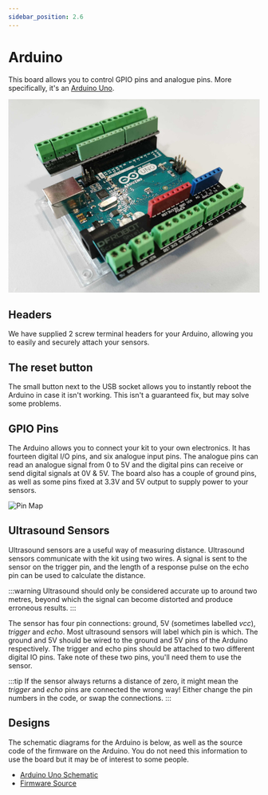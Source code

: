 ```yaml
---
sidebar_position: 2.6
---
```


# Arduino

This board allows you to control GPIO pins and analogue pins. More specifically, it's an [Arduino Uno](https://store.arduino.cc/arduino-uno-rev3).

![Arduino Uno](../assets/img/kit/arduino_headers.png)

## Headers

We have supplied 2 screw terminal headers for your Arduino, allowing you to easily and securely attach your sensors.

## The reset button

The small button next to the USB socket allows you to instantly reboot the Arduino in case it
isn't working. This isn't a guaranteed fix, but may solve some problems.

## GPIO Pins

The Arduino allows you to connect your kit to your own electronics. It has fourteen digital I/O pins, and six analogue input pins. The analogue pins can read an analogue signal from 0 to 5V and the digital pins can receive or send digital signals at 0V & 5V. The board also has a couple of ground pins, as well as some pins fixed at 3.3V and 5V output to supply power to your sensors.

![Pin Map](../assets/img/kit/arduino_pinout.png)

## Ultrasound Sensors

Ultrasound sensors are a useful way of measuring distance. Ultrasound sensors communicate with the kit using two wires. A signal is sent to the sensor on the trigger pin, and the length of a response pulse on the echo pin can be used to calculate the distance.

:::warning
Ultrasound should only be considered accurate up to around two metres, beyond which the signal can become distorted and produce erroneous results.
:::

The sensor has four pin connections: ground, 5V (sometimes labelled
_vcc_), _trigger_ and _echo_. Most ultrasound sensors will label which
pin is which. The ground and 5V should be wired to the ground and 5V
pins of the Arduino respectively. The trigger and echo pins should be
attached to two different digital IO pins. Take note of these two pins,
you'll need them to use the sensor.

:::tip
If the sensor always returns a distance of zero, it might mean the _trigger_ and _echo_ pins are connected the wrong way! Either change the pin numbers in the code, or swap the connections.
:::

## Designs

The schematic diagrams for the Arduino is below, as
well as the source code of the firmware on the Arduino. You do not need
this information to use the board but it may be of interest to some
people.

-   [Arduino Uno Schematic](../assets/docs/arduino-schematic.pdf)
-   [Firmware Source](https://github.com/sourcebots/arduino-fw)

